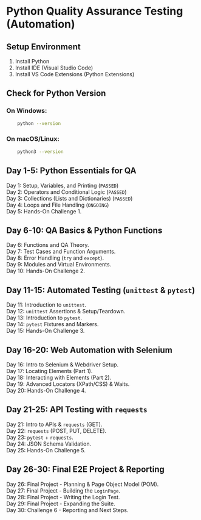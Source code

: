 # Python Quality Assurance Testing (Automation)
## Setup Environment
1. Install Python
2. Install IDE (Visual Studio Code)
3. Install VS Code Extensions (Python Extensions)

## Check for Python Version
### On Windows:
```bash
    python --version
```

### On macOS/Linux:
```bash
    python3 --version
```

## Day 1-5: Python Essentials for QA
Day 1: Setup, Variables, and Printing (`PASSED`) <br>
Day 2: Operators and Conditional Logic (`PASSED`) <br>
Day 3: Collections (Lists and Dictionaries) (`PASSED`) <br>
Day 4: Loops and File Handling (`ONGOING`) <br>
Day 5: Hands-On Challenge 1. <br>

## Day 6-10: QA Basics & Python Functions
Day 6: Functions and QA Theory. <br>
Day 7: Test Cases and Function Arguments. <br>
Day 8: Error Handling (`try` and `except`). <br>
Day 9: Modules and Virtual Environments. <br>
Day 10: Hands-On Challenge 2. <br>

## Day 11-15: Automated Testing (`unittest` & `pytest`)
Day 11: Introduction to `unittest`. <br>
Day 12: `unittest` Assertions & Setup/Teardown. <br>
Day 13: Introduction to `pytest`. <br>
Day 14: `pytest` Fixtures and Markers. <br>
Day 15: Hands-On Challenge 3. <br>

## Day 16-20: Web Automation with Selenium
Day 16: Intro to Selenium & Webdriver Setup. <br>
Day 17: Locating Elements (Part 1). <br>
Day 18: Interacting with Elements (Part 2). <br>
Day 19: Advanced Locators (XPath/CSS) & Waits. <br>
Day 20: Hands-On Challenge 4. <br>

## Day 21-25: API Testing with `requests`
Day 21: Intro to APIs & `requests` (GET). <br>
Day 22: `requests` (POST, PUT, DELETE). <br>
Day 23: `pytest` + `requests`. <br>
Day 24: JSON Schema Validation. <br>
Day 25: Hands-On Challenge 5. <br>

## Day 26-30: Final E2E Project & Reporting
Day 26: Final Project - Planning & Page Object Model (POM). <br>
Day 27: Final Project - Building the `LoginPage`. <br>
Day 28: Final Project - Writing the Login Test. <br>
Day 29: Final Project - Expanding the Suite. <br>
Day 30: Challenge 6 - Reporting and Next Steps. <br>
